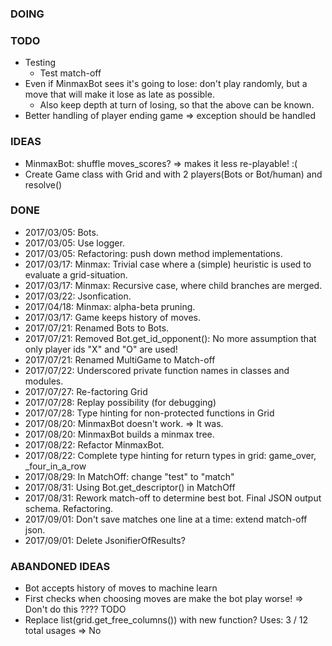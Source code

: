 ### DOING

### TODO
* Testing
    * Test match-off
* Even if MinmaxBot sees it's going to lose: don't play randomly, but a move that will make it lose as late as possible.
    * Also keep depth at turn of losing, so that the above can be known.
* Better handling of player ending game => exception should be handled

### IDEAS
* MinmaxBot: shuffle moves_scores? => makes it less re-playable! :(
* Create Game class with Grid and with 2 players(Bots or Bot/human) and resolve()

### DONE
* 2017/03/05: Bots.
* 2017/03/05: Use logger.
* 2017/03/05: Refactoring: push down method implementations.
* 2017/03/17: Minmax: Trivial case where a (simple) heuristic is used to evaluate a grid-situation.
* 2017/03/17: Minmax: Recursive case, where child branches are merged.
* 2017/03/22: Jsonfication.
* 2017/04/18: Minmax: alpha-beta pruning.
* 2017/03/17: Game keeps history of moves.
* 2017/07/21: Renamed Bots to Bots.
* 2017/07/21: Removed Bot.get_id_opponent(): No more assumption that only player ids "X" and "O" are used!
* 2017/07/21: Renamed MultiGame to Match-off
* 2017/07/22: Underscored private function names in classes and modules.
* 2017/07/27: Re-factoring Grid
* 2017/07/28: Replay possibility (for debugging)
* 2017/07/28: Type hinting for non-protected functions in Grid
* 2017/08/20: MinmaxBot doesn't work. => It was.
* 2017/08/20: MinmaxBot builds a minmax tree.
* 2017/08/22: Refactor MinmaxBot.
* 2017/08/22: Complete type hinting for return types in grid: game_over, \_four_in_a_row
* 2017/08/29: In MatchOff: change "test" to "match"
* 2017/08/31: Using Bot.get_descriptor() in MatchOff
* 2017/08/31: Rework match-off to determine best bot. Final JSON output schema. Refactoring.
* 2017/09/01: Don't save matches one line at a time: extend match-off json.
* 2017/09/01: Delete JsonifierOfResults?


### ABANDONED IDEAS
* Bot accepts history of moves to machine learn
* First checks when choosing moves are make the bot play worse! => Don't do this ???? TODO
* Replace list(grid.get_free_columns()) with new function? Uses: 3 / 12 total usages => No
